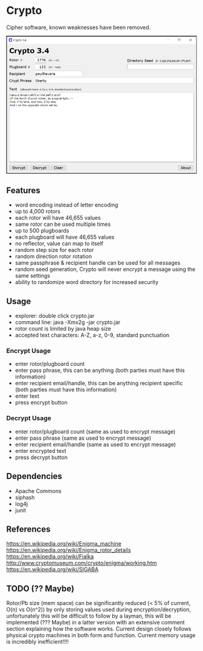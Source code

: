 # Crypto
Cipher software, known weaknesses have been removed.  
  
![Alt text](/scr.png?raw=true "Crypto")  
  
## Features
- word encoding instead of letter encoding
- up to 4,000 rotors
- each rotor will have 46,655 values
- same rotor can be used multiple times
- up to 500 plugboards
- each plugboard will have 46,655 values
- no reflector, value can map to itself
- random step size for each rotor
- random direction rotor rotation
- same passphrase & recipient handle can be used for all messages
- random seed generation, Crypto will never encrypt a message using the same settings
- ability to randomize word directory for increased security

## Usage
- explorer: double click crypto.jar
- command line: java -Xmx2g -jar crypto.jar
- rotor count is limited by java heap size
- accepted text characters: A-Z, a-z, 0-9, standard punctuation

### Encrypt Usage
- enter rotor/plugboard count
- enter pass phrase, this can be anything (both parties must have this information)
- enter recipient email/handle, this can be anything recipient specific (both parties must have this information)
- enter text
- press encrypt button

### Decrypt Usage
- enter rotor/plugboard count (same as used to encrypt message)
- enter pass phrase (same as used to encrypt message)
- enter recipient email/handle (same as used to encrypt message)
- enter encrypted text
- press decrypt button

## Dependencies
- Apache Commons
- siphash
- log4j
- junit

## References
https://en.wikipedia.org/wiki/Enigma_machine  
https://en.wikipedia.org/wiki/Enigma_rotor_details  
https://en.wikipedia.org/wiki/Fialka  
http://www.cryptomuseum.com/crypto/enigma/working.htm  
https://en.wikipedia.org/wiki/SIGABA

## TODO (?? Maybe)
Rotor/Pb size (mem space) can be significantly reduced (< 5% of current, O(n) vs O(n^2)) by only storing values used during encryption/decryption, unfortunately this will be difficult to follow by a layman, this will be implemented (??? Maybe) in a latter version with an extensive comment section explaining how the software works. Current design closely follows physical crypto machines in both form and function. Current memory usage is incredibly inefficient!!!!

